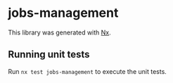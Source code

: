 # jobs-management

This library was generated with [Nx](https://nx.dev).

## Running unit tests

Run `nx test jobs-management` to execute the unit tests.
